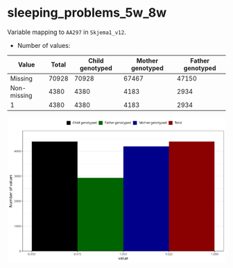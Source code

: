 # sleeping_problems_5w_8w
Variable mapping to `AA297` in `Skjema1_v12`.
- Number of values:

| Value | Total | Child genotyped | Mother genotyped | Father genotyped |
| ----- | ----- | --------------- | ---------------- | ---------------- |
| Missing | 70928 | 70928 | 67467 | 47150 |
| Non-missing | 4380 | 4380 | 4183 | 2934 |
| 1 | 4380 | 4380 | 4183 | 2934 |



![](sleeping_problems_5w_8w_n.png)




